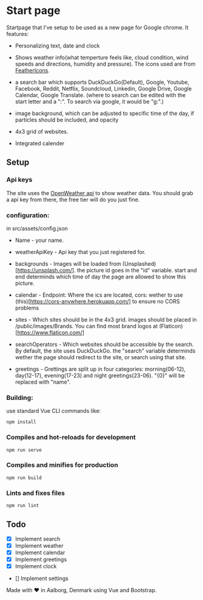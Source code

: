 # Start page

Startpage that I've setup to be used as a new page for Google chrome.
It features:
* Personalizing text, date and clock


* Shows weather info(what temperture feels like, cloud condition, wind speeds and directions, humidity and pressure). The icons used are from [FeatherIcons](https://feathericons.com/).

* a search bar which supports DuckDuckGo(Default), Google, Youtube, Facebook, Reddit, Netflix, Soundcloud, Linkedin, Google Drive, Google Calendar, Google Translate. (where to search can be edited with the start letter and a ":". To search via google, it would be "g:".)

* image background, which can be adjusted to specific time of the day, if particles should be included, and opacity

* 4x3 grid of websites.

* Integrated calender



## Setup

### Api keys
The site uses the [OpenWeather api](https://openweathermap.org/price) to show weather data. You should grab a api key from there, the free tier will do you just fine.

### configuration:
in src/assets/config.json 

* Name - your name.

* weatherApiKey - Api key that you just registered for.

* backgrounds - Images will be loaded from (Unsplashed)[https://unsplash.com/]. the picture id goes in the "id" variable. start and end determinds which time of day the page are allowed to show this picture.

* calendar - Endpoint: Where the ics are located, cors: wether to use (this)[https://cors-anywhere.herokuapp.com/] to ensure no CORS problems

* sites - Which sites should be in the 4x3 grid. images should be placed in /public/images/Brands. You can find most brand logos at (Flaticon)[https://www.flaticon.com/]

* searchOperators - Which websites should be accessible by the search. By default, the site uses DuckDuckGo. the "search" variable determinds wether the page should redirect to the site, or search using that site.

* greetings - Grettings are split up in four categories: morning(06-12), day(12-17), evening(17-23) and night greetings(23-06). "{0}" will be replaced with "name".

### Building:
use standard Vue CLI commands like:
```
npm install
```

### Compiles and hot-reloads for development
```
npm run serve
```

### Compiles and minifies for production
```
npm run build
```

### Lints and fixes files
```
npm run lint
```

## Todo
- [x] Implement search
- [x] Implement weather
- [x] Implement calendar
- [x] Implement greetings
- [x] Implement clock
- [] Implement settings



Made with :heart: in Aalborg, Denmark using Vue and Bootstrap.